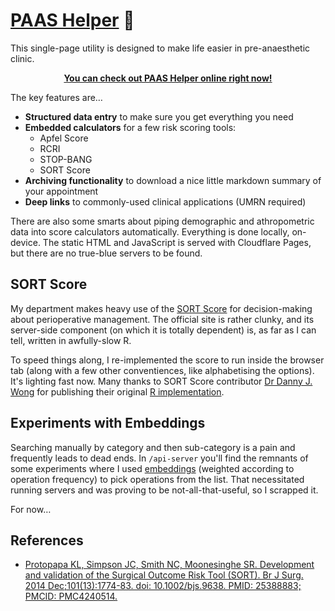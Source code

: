 # [PAAS Helper](https://paas.nunn.io) 🤖
This single-page utility is designed to make life easier in pre-anaesthetic clinic.

<p align="center"><b><a href="https://paas.nunn.io/">You can check out PAAS Helper online right now!</a></b></p>

The key features are…

- **Structured data entry** to make sure you get everything you need
- **Embedded calculators** for a few risk scoring tools:
    - Apfel Score
    - RCRI
    - STOP-BANG
    - SORT Score
- **Archiving functionality** to download a nice little markdown summary of your appointment
- **Deep links** to commonly-used clinical applications (UMRN required)

There are also some smarts about piping demographic and athropometric data into score calculators automatically. Everything is done locally, on-device. The static HTML and JavaScript is served with Cloudflare Pages, but there are no true-blue servers to be found.

## SORT Score
My department makes heavy use of the [SORT Score](http://sortsurgery.com) for decision-making about perioperative management. The official site is rather clunky, and its server-side component (on which it is totally dependent) is, as far as I can tell, written in awfully-slow R.

To speed things along, I re-implemented the score to run inside the browser tab (along with a few other conventiences, like alphabetising the options). It's lighting fast now. Many thanks to SORT Score contributor [Dr Danny J. Wong](https://dannyjnwong.github.io/about/) for publishing their original [R implementation](https://github.com/dannyjnwong/SORTWebCalc_dev).

## Experiments with Embeddings
Searching manually by category and then sub-category is a pain and frequently leads to dead ends. In `/api-server` you'll find the remnants of some experiments where I used [embeddings](https://www.cloudflare.com/en-gb/learning/ai/what-are-embeddings/) (weighted according to operation frequency) to pick operations from the list. That necessitated running servers and was proving to be not-all-that-useful, so I scrapped it.

For now…

## References
- [Protopapa KL, Simpson JC, Smith NC, Moonesinghe SR. Development and validation of the Surgical Outcome Risk Tool (SORT). Br J Surg. 2014 Dec;101(13):1774-83. doi: 10.1002/bjs.9638. PMID: 25388883; PMCID: PMC4240514.](https://doi.org/10.1002/bjs.9638)
